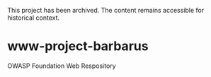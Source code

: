 This project has been archived. The content remains accessible for historical context.

# www-project-barbarus
OWASP Foundation Web Respository
